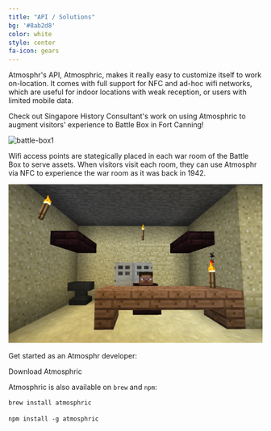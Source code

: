 ```yaml
---
title: "API / Solutions"
bg: '#8ab2d8'
color: white
style: center
fa-icon: gears
---
```


Atmosphr's API, Atmosphric, makes it really easy to customize itself to work on-location. It comes with full support for NFC and ad-hoc wifi networks, which are useful for indoor locations with weak reception, or users with limited mobile data.

Check out Singapore History Consultant's work on using Atmosphric to augment visitors' experience to Battle Box in Fort Canning!

![battle-box1](assets/battle-box1.JPG)

Wifi access points are stategically placed in each war room of the Battle Box to serve assets. When visitors visit each room, they can use Atmosphr via NFC to experience the war room as it was back in 1942.

![rendered-battle-box](assets/rendered-battle-box.png)

Get started as an Atmosphr developer:

<a class="pure-button download-button"><i class="fa fa-download fa-lg"></i> Download Atmosphric</a>

Atmosphric is also available on `brew` and `npm`:
    
    brew install atmosphric

    npm install -g atmosphric